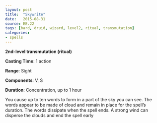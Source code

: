 ```yaml
---
layout: post
title:  "Skywrite"
date:   2015-08-31
source: EE.22
tags: [bard, druid, wizard, level2, ritual, transmutation]
categories:
- spells
---
```


**2nd-level transmutation (ritual)**

**Casting Time**: 1 action

**Range**: Sight

**Components**: V, S

**Duration**: Concentration, up to 1 hour

You cause up to ten words to form in a part of the sky you can see. The words appear to be made of cloud and remain in place for the spell’s duration. The words dissipate when the spell ends. A strong wind can disperse the clouds and end the spell early
